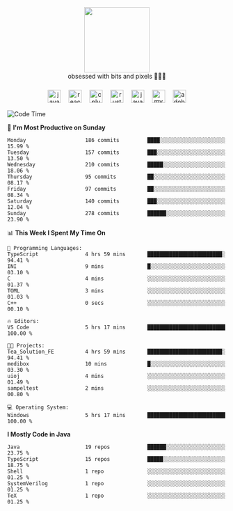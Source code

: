


  <div align="center">
    
   <img src = "https://i.postimg.cc/W1R4TF4j/d6kpuve-c97567cf-518b-4b86-a271-5c89d88d22f7.gif"  width=150px height=150px />
 </div>

<div align="center">
  obsessed with bits and pixels 🧑‍💻🎨
</div>

  ###
<div align="center">
 <img src="https://cdn.jsdelivr.net/gh/devicons/devicon/icons/javascript/javascript-original.svg" height="30" alt="javascript logo"  />
  <img width="10" />
  <img src="https://cdn.jsdelivr.net/gh/devicons/devicon/icons/react/react-original.svg" height="30" alt="react logo"  />
  <img width="10" />
   <!--<img src="https://cdn.jsdelivr.net/gh/devicons/devicon/icons/nodejs/nodejs-original.svg" height="30" alt="nodejs logo"  />
  <img width="10" />
 <img src="https://cdn.jsdelivr.net/gh/devicons/devicon/icons/flutter/flutter-original.svg" height="30" alt="flutter logo"  />
 <img width="10" />-->
  <img src="https://cdn.jsdelivr.net/gh/devicons/devicon/icons/cplusplus/cplusplus-original.svg" height="30" alt="cpluplus logo"  />
  <img width="10" />
    <img src="https://cdn.jsdelivr.net/gh/devicons/devicon/icons/rust/rust-original.svg" height="30" alt="rust logo"  />
  <img width="10" />
  <img src="https://cdn.jsdelivr.net/gh/devicons/devicon/icons/java/java-original.svg" height="30" alt="java logo"  />
  <img width="10" />
  <img src="https://skillicons.dev/icons?i=mysql" height="30" alt="mysql logo"  />
  <img width="10" />
  <img src="https://skillicons.dev/icons?i=pr" height="30" alt="adobepremierepro logo"  />
</div>

<!--START_SECTION:waka-->
![Code Time](http://img.shields.io/badge/Code%20Time-2%2C102%20hrs%2052%20mins-blue)

📅 **I'm Most Productive on Sunday** 

```text
Monday                   186 commits         ████░░░░░░░░░░░░░░░░░░░░░   15.99 % 
Tuesday                  157 commits         ███░░░░░░░░░░░░░░░░░░░░░░   13.50 % 
Wednesday                210 commits         █████░░░░░░░░░░░░░░░░░░░░   18.06 % 
Thursday                 95 commits          ██░░░░░░░░░░░░░░░░░░░░░░░   08.17 % 
Friday                   97 commits          ██░░░░░░░░░░░░░░░░░░░░░░░   08.34 % 
Saturday                 140 commits         ███░░░░░░░░░░░░░░░░░░░░░░   12.04 % 
Sunday                   278 commits         ██████░░░░░░░░░░░░░░░░░░░   23.90 % 
```


📊 **This Week I Spent My Time On** 

```text
💬 Programming Languages: 
TypeScript               4 hrs 59 mins       ████████████████████████░   94.41 % 
INI                      9 mins              █░░░░░░░░░░░░░░░░░░░░░░░░   03.10 % 
C                        4 mins              ░░░░░░░░░░░░░░░░░░░░░░░░░   01.37 % 
TOML                     3 mins              ░░░░░░░░░░░░░░░░░░░░░░░░░   01.03 % 
C++                      0 secs              ░░░░░░░░░░░░░░░░░░░░░░░░░   00.10 % 

🔥 Editors: 
VS Code                  5 hrs 17 mins       █████████████████████████   100.00 % 

🐱‍💻 Projects: 
Tea_Solution_FE          4 hrs 59 mins       ████████████████████████░   94.41 % 
medibox                  10 mins             █░░░░░░░░░░░░░░░░░░░░░░░░   03.30 % 
uioj                     4 mins              ░░░░░░░░░░░░░░░░░░░░░░░░░   01.49 % 
sampeltest               2 mins              ░░░░░░░░░░░░░░░░░░░░░░░░░   00.80 % 

💻 Operating System: 
Windows                  5 hrs 17 mins       █████████████████████████   100.00 % 
```

**I Mostly Code in Java** 

```text
Java                     19 repos            ██████░░░░░░░░░░░░░░░░░░░   23.75 % 
TypeScript               15 repos            █████░░░░░░░░░░░░░░░░░░░░   18.75 % 
Shell                    1 repo              ░░░░░░░░░░░░░░░░░░░░░░░░░   01.25 % 
SystemVerilog            1 repo              ░░░░░░░░░░░░░░░░░░░░░░░░░   01.25 % 
TeX                      1 repo              ░░░░░░░░░░░░░░░░░░░░░░░░░   01.25 % 
```




<!--END_SECTION:waka-->
